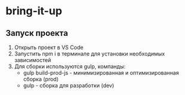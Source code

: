 # bring-it-up

## Запуск проекта
1. Открыть проект в VS Code
2. Запустить npm i в терминале для установки необходимых зависимостей
3. Для сборки используются gulp, компанды: 
    - gulp build-prod-js - минимизированная и оптимизированная сборка (prod)
    - gulp - сборка для разработки (dev)
